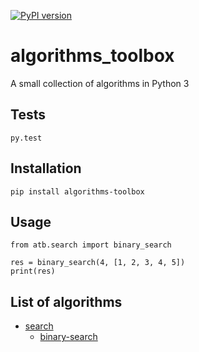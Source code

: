 [![PyPI version](https://badge.fury.io/py/algorithms-toolbox.svg)](https://badge.fury.io/py/algorithms-toolbox)

# algorithms_toolbox

A small collection of algorithms in Python 3

## Tests

```
py.test
```

## Installation

```
pip install algorithms-toolbox
```

## Usage

```
from atb.search import binary_search

res = binary_search(4, [1, 2, 3, 4, 5])
print(res)
```

## List of algorithms

- [search](atb/search)
    - [binary-search](atb/search/binary_search.py)
